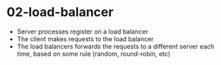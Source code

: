 # 02-load-balancer

* Server processes register on a load balancer
* The client makes requests to the load balancer
* The load balancers forwards the requests to a different server each time, based on some rule (random, round-robin, etc)
